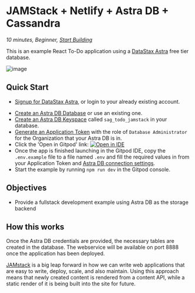 <!--- STARTEXCLUDE --->
# JAMStack + Netlify + Astra DB + Cassandra
*10 minutes, Beginner, [Start Building](https://github.com/DataStax-Examples/todo-astra-jamstack-netlify#quick-start)*

This is an example React To-Do application using a [DataStax Astra](https://dtsx.io/2Yhvqtv) free tier database.
<!--- ENDEXCLUDE --->

![image](https://raw.githubusercontent.com/DataStax-Examples/todo-astra-jamstack-netlify/master/hero.png)

## Quick Start
<!--- STARTEXCLUDE --->
* [Signup for DataStax Astra](https://dtsx.io/2Yhvqtv), or login to your already existing account. 
<!--- ENDEXCLUDE --->
* [Create an Astra DB Database](https://github.com/DataStax-Examples/sample-app-template/blob/master/GETTING_STARTED.md#create-an-astra-db) or use an existing one.
* [Create an Astra DB Keyspace](https://github.com/DataStax-Examples/sample-app-template/blob/master/GETTING_STARTED.md#create-an-astra-db-keyspace) called `sag_todo_jamstack` in your database.
* [Generate an Application Token](https://github.com/DataStax-Examples/sample-app-template/blob/master/GETTING_STARTED.md#create-an-application-token) with the role of `Database Administrator` for the Organization that your Astra DB is in.
* Click the 'Open in Gitpod' link: [![Open in IDE](https://gitpod.io/button/open-in-gitpod.svg)](https://gitpod.io/#https://github.com/DataStax-Examples/todo-astra-jamstack-netlify)
* Once the app is finished launching in the Gitpod IDE, copy the `.env.example` file to a file named `.env` and fill the required values in from your Application Token and [Astra DB connection settings](https://github.com/DataStax-Examples/sample-app-template/blob/master/GETTING_STARTED.md#get-your-astra-db-connection-settings).
* Start the example by running `npm run dev` in the Gitpod console.

## Objectives
* Provide a fullstack development example using Astra DB as the storage backend

## How this works
Once the Astra DB credentials are provided, the necessary tables are created in the database. The webservice will be available on port 8888 once the application has been deployed.

[JAMstack](https://jamstack.org/) is a big leap forward in how we can write web applications that are easy to write, deploy, scale, and also maintain. Using this approach means that newly created content is rendered from a content API, while a static render of it is being built into the site for future.
